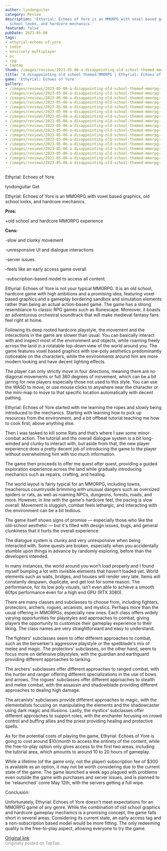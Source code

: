```yaml
---
author: lyndonguitar
category: Review
description: 'Ethyrial: Echoes of Yore is an MMORPG with voxel based graphics, old
  school looks, and hardcore mechanics.'
featured: false
pubDate: 2023-05-06
tags:
- ethyrial-echoes-of-yore
- indie
- massively multiplayer
- pc
- rpg
- taptap
thumb: /images/reviews/2023-05-06-a-disappointing-old-school-themed-mmorpg--ethyrial-echoes-of-yore---review-0.avif
title: 'A disappointing old school themed MMORPG | Ethyrial: Echoes of Yore - Review'
game: 'Ethyrial: Echoes of Yore'
gallery:
- /images/reviews/2023-05-06-a-disappointing-old-school-themed-mmorpg--ethyrial-echoes-of-yore---review-0.avif
- /images/reviews/2023-05-06-a-disappointing-old-school-themed-mmorpg--ethyrial-echoes-of-yore---review-1.avif
- /images/reviews/2023-05-06-a-disappointing-old-school-themed-mmorpg--ethyrial-echoes-of-yore---review-2.avif
- /images/reviews/2023-05-06-a-disappointing-old-school-themed-mmorpg--ethyrial-echoes-of-yore---review-3.avif
- /images/reviews/2023-05-06-a-disappointing-old-school-themed-mmorpg--ethyrial-echoes-of-yore---review-4.avif
- /images/reviews/2023-05-06-a-disappointing-old-school-themed-mmorpg--ethyrial-echoes-of-yore---review-5.avif
- /images/reviews/2023-05-06-a-disappointing-old-school-themed-mmorpg--ethyrial-echoes-of-yore---review-6.avif
- /images/reviews/2023-05-06-a-disappointing-old-school-themed-mmorpg--ethyrial-echoes-of-yore---review-7.avif
- /images/reviews/2023-05-06-a-disappointing-old-school-themed-mmorpg--ethyrial-echoes-of-yore---review-8.avif
- /images/reviews/2023-05-06-a-disappointing-old-school-themed-mmorpg--ethyrial-echoes-of-yore---review-9.avif
- /images/reviews/2023-05-06-a-disappointing-old-school-themed-mmorpg--ethyrial-echoes-of-yore---review-10.avif
- /images/reviews/2023-05-06-a-disappointing-old-school-themed-mmorpg--ethyrial-echoes-of-yore---review-11.avif
- /images/reviews/2023-05-06-a-disappointing-old-school-themed-mmorpg--ethyrial-echoes-of-yore---review-12.avif
- /images/reviews/2023-05-06-a-disappointing-old-school-themed-mmorpg--ethyrial-echoes-of-yore---review-13.avif
- /images/reviews/2023-05-06-a-disappointing-old-school-themed-mmorpg--ethyrial-echoes-of-yore---review-14.avif
- /images/reviews/2023-05-06-a-disappointing-old-school-themed-mmorpg--ethyrial-echoes-of-yore---review-15.avif
- /images/reviews/2023-05-06-a-disappointing-old-school-themed-mmorpg--ethyrial-echoes-of-yore---review-16.avif
---
```

Ethyrial: Echoes of Yore

lyndonguitar
Get

Ethyrial: Echoes of Yore is an MMORPG with voxel based graphics, old school looks, and hardcore mechanics.


**Pros:**


+old school and hardcore MMORPG experience


**Cons:**


-slow and clunky movement

-unresponsive UI and dialogue interactions

-server issues

-feels like an early access game overall

-subscription-based model to access all content

Ethyrial: Echoes of Yore is not your typical MMORPG. It is an old school, hardcore game with high ambitions and a promising idea, featuring voxel based graphics and a gameplay bordering sandbox and simulation elements rather than being an actual action-based game. The game has a strong resemblance to classic RPG games such as Runescape. Moreover, it boasts an adventurous orchestral soundtrack that will make medieval fantasy fans feel right at home.

Following its deep rooted hardcore playstyle, the movement and the interactions in the game are slower than usual. You can basically interact with and inspect most of the environment and objects, while roaming freely across the land in a rotatable top-down view of the world around you. The game features voxel based graphics with low-poly aesthetics predominantly noticeable on the characters, while the environments around him are more modern looking and have decent lighting effects.

The player can only strictly move in four directions, meaning there are no diagonal movements or full 360 degrees of movement, which can be a bit jarring for new players especially those not used to this style. You can use the WASD to move, or use mouse clicks to anywhere near the character or the mini-map to move to that specific location automatically with decent pathing.

Ethyrial: Echoes of Yore started with me learning the ropes and slowly being introduced to the mechanics. Starting with learning how to pick up resources from the environment, and a bit offbeat tutorial teaching me how to cook first, above anything else.

Then I was tasked to kill some Rats and that’s where I saw some minor combat action. The tutorial and the overall dialogue system is a bit long-winded and clunky to interact with, but aside from that, the new player experience does a pretty decent job of introducing the game to the player without overwhelming him with too much information.

The game then proceeds to offer me quest after quest, providing a guided exploration experience across the land while gradually introducing mechanics such as repairs, crafting, and healing.

The world layout is fairly typical for an MMORPG, including towns, treacherous countryside brimming with unusual dangers such as oversized spiders or rats, as well as roaming NPCs, dungeons, forests, roads, and more. However, in line with the game's hardcore feel, the pacing is slow overall. Movement is sluggish, combat feels lethargic, and interacting with the environment can be a bit tedious.

The game itself shows signs of promise — especially those who like the old-school aesthetic — but it's filled with design issues, bugs, and general clunkiness that it hurts the overall experience.

The dialogue system is clunky and very unresponsive when being interacted with. Some quests are broken, especially when you accidentally stumble upon things in advance by randomly exploring, before than the developers intended.

In many instances, the world around you won’t load properly and I found myself bumping a lot with invisible elements that haven’t loaded yet. World elements such as walls, bridges, and houses will render very late. Items will constantly despawn, duplicate, and get lost for some reason. The performance, for its low poly visuals, isn’t even able to achieve a smooth 60fps performance even for a high end GPU (RTX 3080).

There are many classes and subclasses to choose from, including fighters, protectors, archers, rogues, arcanists, and mystics. Perhaps more than the usual offering in MMORPGs, especially new ones. Each class offers widely varying opportunities for playstyles and approaches to combat, giving players the opportunity to customize their gameplay experience to their liking. The class names are very straightforward and easy to understand.

The fighters' subclasses seem to offer different approaches to combat, such as the berserker's aggressive playstyle or the spellblade's mix of melee and magic. The protectors' subclasses, on the other hand, seem to focus more on defensive playstyles, with the guardian and earthguard providing different approaches to tanking.

The archers' subclasses offer different approaches to ranged combat, with the hunter and ranger offering different specializations in the use of bows and arrows. The rogues' subclasses offer different approaches to stealth and melee combat, with the assassin and shadowblade providing different approaches to dealing high damage.

The arcanists' subclasses provide different approaches to magic, with the elementalists focusing on manipulating the elements and the shadowcaster using dark magic and illusions. Lastly, the mystics' subclasses offer different approaches to support roles, with the enchanter focusing on crowd control and buffing allies and the priest providing healing and protective spells.

As for the potential costs of playing the game, Ethyrial: Echoes of Yore is going to cost around $10/month to access the entirety of the content, while the free-to-play option only gives access to the first two areas, including the tutorial area, which amounts to around 10 to 20 hours of gameplay.

While a lifetime (of the game only, not the player) subscription fee of $300 is available as an option, it may not be worth considering due to the current state of the game. The game launched a week ago plagued with problems even outside the game with purchases and server issues, and is planned to be 'relaunched' come May 12th, with the servers getting a full wipe.

Conclusion:

Unfortunately, Ethyrial: Echoes of Yore doesn't meet expectations for an MMORPG game of any genre. While the combination of old school graphics and hardcore gameplay mechanics is a promising concept, the game falls short in several areas. Considering its current state, an early access tag and a non-subscription based model would be more fitting. The only redeeming quality is the free-to-play aspect, allowing everyone to try the game.

[Original link](https://www.taptap.io/post/5349540)<br><span style="font-size: 0.95em; color: #888;">Originally posted on TapTap.</span>